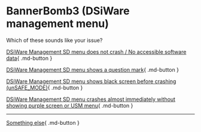# BannerBomb3 (DSiWare management menu)

Which of these sounds like your issue?

[DSiWare Management SD menu does not crash / No accessible software data](/troubleshoot/issue/bb3/nocrash){ .md-button }

[DSiWare Management SD menu shows a question mark](/troubleshoot/issue/bb3/corrupt){ .md-button }

[DSiWare Management SD menu shows black screen before crashing (unSAFE_MODE)](/troubleshoot/issue/usm/missing){ .md-button }

[DSiWare Management SD menu crashes almost immediately without showing purple screen or USM menu](/troubleshoot/issue/bb3/crash){ .md-button }

---

[Something else](/troubleshoot/issue/unknown){ .md-button }